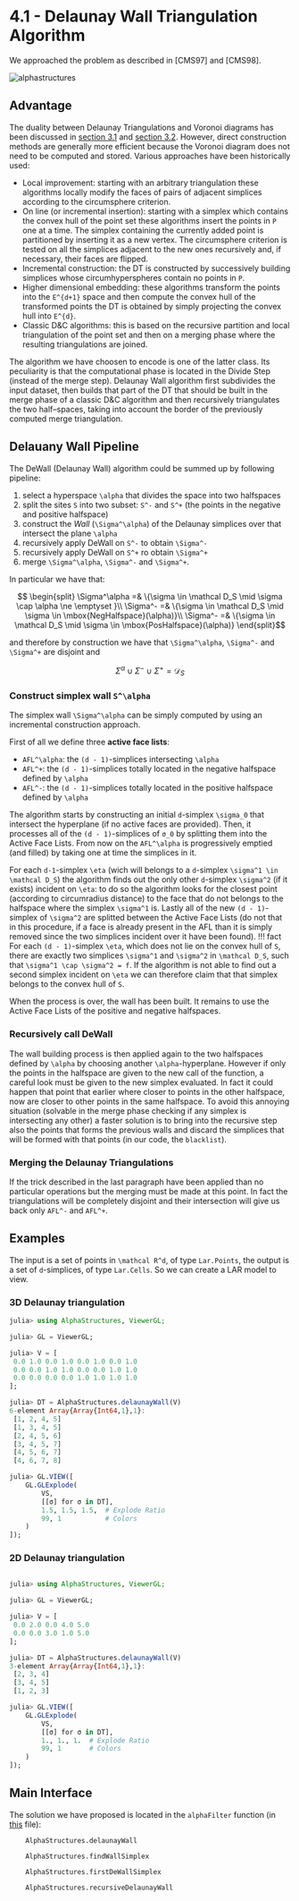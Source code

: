 # 4.1 - Delaunay Wall Triangulation Algorithm

We approached the problem as described in [CMS97] and [CMS98].

![alphastructures](./images/3Ddelaunay.png)

## Advantage

The duality between Delaunay Triangulations and Voronoi diagrams has been discussed in [section 3.1](https://eonofri04.github.io/AlphaStructures.jl/delaunay/) and [section 3.2](https://eonofri04.github.io/AlphaStructures.jl/voronoy/).
However, direct construction methods are generally more efficient because the Voronoi diagram does not need to be computed and stored. Various approaches have been historically used:
  - Local improvement: starting with an arbitrary triangulation these algorithms locally modify the faces of pairs of adjacent simplices according to the circumsphere criterion.
  - On line (or incremental insertion): starting with a simplex which contains the convex hull of the point set these algorithms insert the points in `P` one at a time. The simplex containing the currently added point is partitioned by inserting it as a new vertex. The circumsphere criterion is tested on all the simplices adjacent to the new ones recursively and, if necessary, their faces are flipped.
  - Incremental construction: the DT is constructed by successively building simplices whose circumhyperspheres contain no points in `P`.
  - Higher dimensional embedding: these algorithms transform the points into the ``E^{d+1}`` space and then compute the convex hull of the transformed points the DT is obtained by simply projecting the convex hull into ``E^{d}``.
  - Classic D&C algorithms: this is based on the recursive partition and local triangulation of the point set and then on a merging phase where the resulting triangulations are joined.

The algorithm we have choosen to encode is one of the latter class. Its peculiarity is that the computational phase is located in the Divide Step (instead of the merge step).
Delaunay Wall algorithm first subdivides the input dataset, then builds that part of the DT that should be built in the merge phase of a classic D&C algorithm and then recursively triangulates the two half–spaces, taking into account the border of the previously computed merge triangulation.

## Delauany Wall Pipeline

The DeWall (Delaunay Wall) algorithm could be summed up by following pipeline:
  1. select a hyperspace ``\alpha`` that divides the space into two halfspaces
  1. split the sites ``S`` into two subset: ``S^-`` and ``S^+`` (the points in the negative and positive halfspace)
  1. construct the *Wall* (``\Sigma^\alpha``) of the Delaunay simplices over that intersect the plane ``\alpha``
  1. recursively apply DeWall on ``S^-`` to obtain ``\Sigma^-``
  1. recursively apply DeWall on ``S^+`` ro obtain ``\Sigma^+``
  1. merge ``\Sigma^\alpha``, ``\Sigma^-`` and ``\Sigma^+``.

In particular we have that:
```math
	\begin{split}
		\Sigma^\alpha =& \{\sigma \in \mathcal D_S \mid \sigma \cap \alpha \ne \emptyset }\\
		\Sigma^- =& \{\sigma \in \mathcal D_S \mid \sigma \in \mbox{NegHalfspace}(\alpha)}\\
		\Sigma^- =& \{\sigma \in \mathcal D_S \mid \sigma \in \mbox{PosHalfspace}(\alpha)}
	\end{split}
```

and therefore by construction we have that ``\Sigma^\alpha``, ``\Sigma^-`` and ``\Sigma^+`` are disjoint and

```math
	\Sigma^\alpha \cup \Sigma^- \cup \Sigma^+ = \mathcal D_S
```

### Construct simplex wall ``S^\alpha``

The simplex wall ``\Sigma^\alpha`` can be simply computed by using an incremental construction approach.

First of all we define three **active face lists**:
  - ``AFL^\alpha``: the ``(d - 1)``-simplices intersecting ``\alpha``
  - ``AFL^+``: the ``(d - 1)``-simplices totally located in the negative halfspace defined by ``\alpha``
  - ``AFL^-``: the ``(d - 1)``-simplices totally located in the positive halfspace defined by ``\alpha``

The algorithm starts by constructing an initial ``d``-simplex ``\sigma_0`` that intersect the hyperplane (if no active faces are provided). Then, it processes all of the ``(d - 1)``-simplices of ``σ_0`` by splitting them into the Active Face Lists.
From now on the ``AFL^\alpha`` is progressively emptied (and filled) by taking one at time the simplices in it.

For each ``d-1``-simplex ``\eta`` (wich will belongs to a ``d``-simplex ``\sigma^1 \in \mathcal D_S``) the algorithm finds out the only other ``d``-simplex ``\sigma^2`` (if it exists) incident on ``\eta``: to do so the algorithm looks for the closest point (according to circumradius distance) to the face that do not belongs to the halfspace where the simplex ``\sigma^1`` is. Lastly all of the new ``(d - 1)``-simplex of ``\sigma^2`` are splitted between the Active Face Lists (do not that in this procedure, if a face is already present in the AFL than it is simply removed since the two simplices incident over it have been found).
!!! fact
    For each ``(d - 1)``-simplex ``\eta``, which does not lie on the convex hull of ``S``, there are exactly two simplices ``\sigma^1`` and ``\sigma^2`` in ``\mathcal D_S``, such that ``\sigma^1 \cap \sigma^2 = f``.
    If the algorithm is not able to find out a second simplex incident on ``\eta`` we can therefore claim that that simplex belongs to the convex hull of ``S``.

When the process is over, the wall has been built.
It remains to use the Active Face Lists of the positive and negative halfspaces.

### Recursively call DeWall

The wall building process is then applied again to the two halfspaces defined by ``\alpha`` by choosing another ``\alpha``-hyperplane.
However if only the points in the halfspace are given to the new call of the function, a careful look must be given to the new simplex evaluated.
In fact it could happen that point that earlier where closer to points in the other halfspace, now are closer to other points in the same halfspace.
To avoid this annoying situation (solvable in the merge phase checking if any simplex is intersecting any other) a faster solution is to bring into the recursive step also the points that forms the previous walls and discard the simplices that will be formed with that points (in our code, the `blacklist`).

### Merging the Delaunay Triangulations

If the trick described in the last paragraph have been applied than no particular operations but the merging must be made at this point. In fact the triangulations will be completely disjoint and their intersection will give us back only ``AFL^-`` and ``AFL^+``.

## Examples

The input is a set of points in ``\mathcal R^d``, of type `Lar.Points`, the output is a set of ``d``-simplices, of type `Lar.Cells`.
So we can create a LAR model to view.

### 3D Delaunay triangulation

```julia
julia> using AlphaStructures, ViewerGL;

julia> GL = ViewerGL;

julia> V = [
 0.0 1.0 0.0 1.0 0.0 1.0 0.0 1.0
 0.0 0.0 1.0 1.0 0.0 0.0 1.0 1.0
 0.0 0.0 0.0 0.0 1.0 1.0 1.0 1.0
];

julia> DT = AlphaStructures.delaunayWall(V)
6-element Array{Array{Int64,1},1}:
 [1, 2, 4, 5]
 [1, 3, 4, 5]
 [2, 4, 5, 6]
 [3, 4, 5, 7]
 [4, 5, 6, 7]
 [4, 6, 7, 8]

julia> GL.VIEW([
	GL.GLExplode(
		VS,
		[[σ] for σ in DT],
		1.5, 1.5, 1.5,	# Explode Ratio
		99, 1			# Colors
	)
]);

```

### 2D Delaunay triangulation
```julia

julia> using AlphaStructures, ViewerGL;

julia> GL = ViewerGL;

julia> V = [
 0.0 2.0 0.0 4.0 5.0
 0.0 0.0 3.0 1.0 5.0
];

julia> DT = AlphaStructures.delaunayWall(V)
3-element Array{Array{Int64,1},1}:
 [2, 3, 4]
 [3, 4, 5]
 [1, 2, 3]

julia> GL.VIEW([
	GL.GLExplode(
		VS,
		[[σ] for σ in DT],
		1., 1.,	1.	# Explode Ratio
		99, 1		# Colors
	)
]);

```

## Main Interface

The solution we have proposed is located in the `alphaFilter` function (in [this](https://github.com/eOnofri04/AlphaStructures.jl/blob/master/src/deWall.jl) file):

```@docs
	AlphaStructures.delaunayWall
```

```@docs
	AlphaStructures.findWallSimplex
```

```@docs
	AlphaStructures.firstDeWallSimplex
```


```@docs
    AlphaStructures.recursiveDelaunayWall
```
